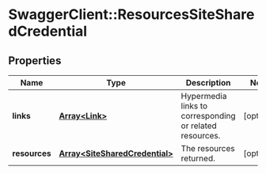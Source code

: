 # SwaggerClient::ResourcesSiteSharedCredential

## Properties
Name | Type | Description | Notes
------------ | ------------- | ------------- | -------------
**links** | [**Array&lt;Link&gt;**](Link.md) | Hypermedia links to corresponding or related resources. | [optional] 
**resources** | [**Array&lt;SiteSharedCredential&gt;**](SiteSharedCredential.md) | The resources returned. | [optional] 

